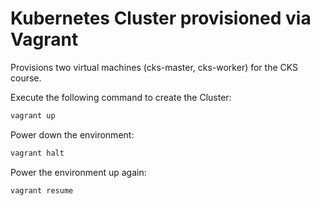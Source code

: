 # Kubernetes Cluster provisioned via Vagrant

Provisions two virtual machines (cks-master, cks-worker) for the CKS course.

Execute the following command to create the Cluster:
```bash
vagrant up
```

Power down the environment:
```bash
vagrant halt
```

Power the environment up again:
```bash
vagrant resume
```



